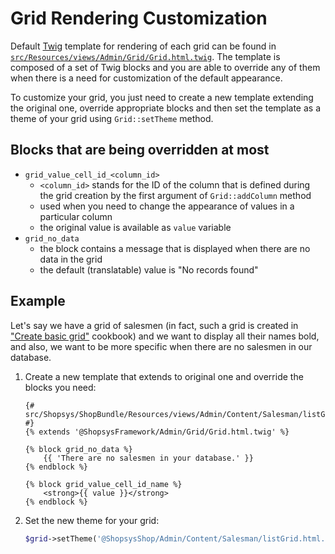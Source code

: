 # Grid Rendering Customization

Default [Twig](https://twig.symfony.com/) template for rendering of each grid can be found in [`src/Resources/views/Admin/Grid/Grid.html.twig`](/packages/framework/src/Resources/views/Admin/Grid/Grid.html.twig).
The template is composed of a set of Twig blocks and you are able to override any of them when there is a need for customization of the default appearance.

To customize your grid, you just need to create a new template extending the original one, override appropriate blocks and then set the template as a theme of your grid using `Grid::setTheme` method.

## Blocks that are being overridden at most
- `grid_value_cell_id_<column_id>`
    - `<column_id>` stands for the ID of the column that is defined during the grid creation by the first argument of `Grid::addColumn` method
    - used when you need to change the appearance of values in a particular column
    - the original value is available as `value` variable
- `grid_no_data`
     - the block contains a message that is displayed when there are no data in the grid
     - the default (translatable) value is "No records found"

## Example
Let's say we have a grid of salesmen (in fact, such a grid is created in ["Create basic grid"](/docs/cookbook/create-basic-grid.md) cookbook)
and we want to display all their names bold, and also, we want to be more specific when there are no salesmen in our database.

1. Create a new template that extends to original one and override the blocks you need:
    ```twig
    {# src/Shopsys/ShopBundle/Resources/views/Admin/Content/Salesman/listGrid.html.twig #}
    {% extends '@ShopsysFramework/Admin/Grid/Grid.html.twig' %}

    {% block grid_no_data %}
        {{ 'There are no salesmen in your database.' }}
    {% endblock %}

    {% block grid_value_cell_id_name %}
        <strong>{{ value }}</strong>
    {% endblock %}
    ```

2. Set the new theme for your grid:
    ```php
    $grid->setTheme('@ShopsysShop/Admin/Content/Salesman/listGrid.html.twig');
    ```
